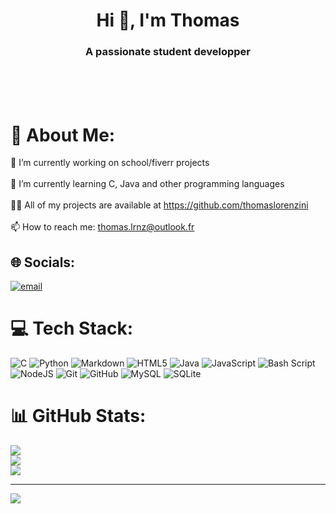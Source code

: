 <h1 align="center">Hi 👋, I'm Thomas</h1>
<h3 align="center">A passionate student developper</h3>
<br><br><br>

# 💫 About Me:
🔭 I’m currently working on school/fiverr projects<br><br>🌱 I’m currently learning C, Java and other programming languages<br><br>👨‍💻 All of my projects are available at https://github.com/thomaslorenzini<br><br>📫 How to reach me: thomas.lrnz@outlook.fr


## 🌐 Socials:
[![email](https://img.shields.io/badge/Email-D14836?logo=gmail&logoColor=white)](mailto:thomas.lrnz@outlook.fr) 

# 💻 Tech Stack:
![C](https://img.shields.io/badge/c-%2300599C.svg?style=for-the-badge&logo=c&logoColor=white) ![Python](https://img.shields.io/badge/python-3670A0?style=for-the-badge&logo=python&logoColor=ffdd54) ![Markdown](https://img.shields.io/badge/markdown-%23000000.svg?style=for-the-badge&logo=markdown&logoColor=white) ![HTML5](https://img.shields.io/badge/html5-%23E34F26.svg?style=for-the-badge&logo=html5&logoColor=white) ![Java](https://img.shields.io/badge/java-%23ED8B00.svg?style=for-the-badge&logo=openjdk&logoColor=white) ![JavaScript](https://img.shields.io/badge/javascript-%23323330.svg?style=for-the-badge&logo=javascript&logoColor=%23F7DF1E) ![Bash Script](https://img.shields.io/badge/bash_script-%23121011.svg?style=for-the-badge&logo=gnu-bash&logoColor=white) ![NodeJS](https://img.shields.io/badge/node.js-6DA55F?style=for-the-badge&logo=node.js&logoColor=white) ![Git](https://img.shields.io/badge/git-%23F05033.svg?style=for-the-badge&logo=git&logoColor=white) ![GitHub](https://img.shields.io/badge/github-%23121011.svg?style=for-the-badge&logo=github&logoColor=white) ![MySQL](https://img.shields.io/badge/mysql-4479A1.svg?style=for-the-badge&logo=mysql&logoColor=white) ![SQLite](https://img.shields.io/badge/sqlite-%2307405e.svg?style=for-the-badge&logo=sqlite&logoColor=white)
# 📊 GitHub Stats:
![](https://github-readme-stats.vercel.app/api?username=thomaslorenzini&theme=dark&hide_border=false&include_all_commits=false&count_private=false)<br/>
![](https://nirzak-streak-stats.vercel.app/?user=thomaslorenzini&theme=dark&hide_border=false)<br/>
![](https://github-readme-stats.vercel.app/api/top-langs/?username=thomaslorenzini&theme=dark&hide_border=false&include_all_commits=false&count_private=false&layout=compact)

---
[![](https://visitcount.itsvg.in/api?id=thomaslorenzini&icon=0&color=0)](https://visitcount.itsvg.in)

<!-- Proudly created with GPRM ( https://gprm.itsvg.in ) -->

